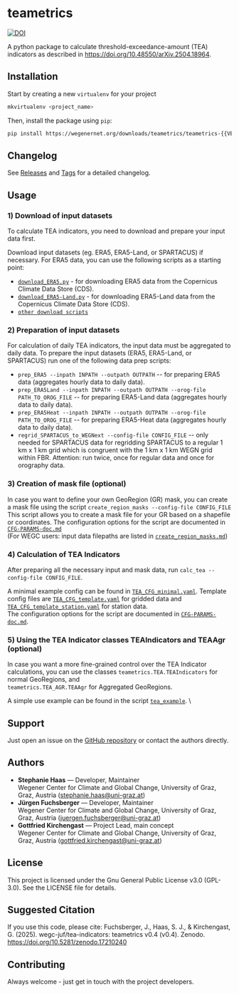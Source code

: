 # teametrics

[![DOI](https://zenodo.org/badge/1064755797.svg)](https://doi.org/10.5281/zenodo.17210239)

A python package to calculate threshold-exceedance-amount (TEA) indicators 
    as described in https://doi.org/10.48550/arXiv.2504.18964.

## Installation
Start by creating a new `virtualenv` for your project
```bash
mkvirtualenv <project_name>
```

Then, install the package using `pip`:
```bash
pip install https://wegenernet.org/downloads/teametrics/teametrics-{{VERSION}}-py3-none-any.whl
```

## Changelog

See [Releases](https://github.com/wegc-juf/tea-indicators/releases) and [Tags](https://github.com/wegc-juf/tea-indicators/tags) for a detailed changelog.

## Usage

### 1) Download of input datasets
To calculate TEA indicators, you need to download and prepare your input data first.

Download input datasets (eg. ERA5, ERA5-Land, or SPARTACUS) if necessary. For ERA5 data, you can use the following 
scripts
as a starting point:
- [`download_ERA5.py`](https://github.com/wegc-juf/tea-indicators/blob/main/src/teametrics/utils/ERA5/download_ERA5.py) - for downloading ERA5 
  data from the Copernicus Climate Data Store (CDS).
- [`download_ERA5-Land.py`](https://github.com/wegc-juf/tea-indicators/blob/main/src/teametrics/utils/ERA5/download_ERA5-Land.py) - for downloading 
  ERA5-Land data from the Copernicus Climate Data Store (CDS).
- [`other download scripts`](https://github.com/wegc-juf/tea-indicators/tree/main/src/teametrics/utils)

### 2) Preparation of input datasets
For calculation of daily TEA indicators, the input data must be aggregated to daily data.
To prepare the input datasets (ERA5, ERA5-Land, or SPARTACUS) run one of the following data prep scripts:

- `prep_ERA5 --inpath INPATH --outpath OUTPATH` -- for preparing ERA5 data (aggregates hourly data to
  daily data).
- `prep_ERA5Land --inpath INPATH --outpath OUTPATH --orog-file PATH_TO_OROG_FILE` -- for preparing 
  ERA5-Land data
  (aggregates hourly data to daily data).
- `prep_ERA5Heat --inpath INPATH --outpath OUTPATH --orog-file PATH_TO_OROG_FILE` -- for preparing
  ERA5-Heat data
  (aggregates hourly data to daily data).
- `regrid_SPARTACUS_to_WEGNext --config-file CONFIG_FILE` -- only needed for SPARTACUS data for regridding 
  SPARTACUS to a regular 1 km x 1 km
  grid which is congruent with the 1 km x 1 km WEGN grid within FBR. Attention: run twice, once for regular data
  and once for orography data.

### 3) Creation of mask file (optional)
In case you want to define your own GeoRegion (GR) mask, you can create a mask file using the script
`create_region_masks --config-file CONFIG_FILE`\
This script allows you to create a mask file for your GR based on a shapefile or coordinates.
The configuration options for the script are documented in [`CFG-PARAMS-doc.md`](https://github.com/wegc-juf/tea-indicators/blob/main/docs/CFG-PARAMS-doc.md) \
(For WEGC users: input data filepaths are listed in [`create_region_masks.md`](https://github.com/wegc-juf/tea-indicators/blob/main/docs/create_region_masks.md))

### 4) Calculation of TEA Indicators
After preparing all the necessary input and mask data, run `calc_tea --config-file CONFIG_FILE`.

A minimal example config can be found in [`TEA_CFG_minimal.yaml`](https://github.com/wegc-juf/tea-indicators/blob/main/src/teametrics/config/TEA_CFG_minimal.yaml).
Template config files are [`TEA_CFG_template.yaml`](https://github.com/wegc-juf/tea-indicators/blob/main/src/teametrics/config/TEA_CFG_template.yaml) for
gridded data and [`TEA_CFG_template_station.yaml`](https://github.com/wegc-juf/tea-indicators/blob/main/src/teametrics/config/TEA_CFG_template_station.yaml) for station data. \
The configuration options for the script are documented in [`CFG-PARAMS-doc.md`](https://github.com/wegc-juf/tea-indicators/blob/main/docs/CFG-PARAMS-doc.md).

### 5) Using the TEA Indicator classes TEAIndicators and TEAAgr (optional)
In case you want a more fine-grained control over the TEA Indicator calculations, you can use the classes
`teametrics.TEA.TEAIndicators` for normal GeoRegions, and \
`teametrics.TEA_AGR.TEAAgr` for Aggregated GeoRegions.

A simple use example can be found in the script [`tea_example`](https://github.com/wegc-juf/tea-indicators/blob/main/src/teametrics/TEA_example.py). \

[//]: # (Source code documentation for the classes can be found in TODO: add source code doc link - use auto doc tools.)

## Support
Just open an issue on the [GitHub repository](https://github.com/wegc-juf/tea-indicators) or contact the authors directly.

## Authors 
- **Stephanie Haas** — Developer, Maintainer\
  Wegener Center for Climate and Global Change, University of Graz, Graz, Austria
  (stephanie.haas@uni-graz.at)
- **Jürgen Fuchsberger** — Developer, Maintainer\
  Wegener Center for Climate and Global Change, University of Graz, Graz, Austria
  (juergen.fuchsberger@uni-graz.at)
- **Gottfried Kirchengast** — Project Lead, main concept\
  Wegener Center for Climate and Global Change, University of Graz, Graz, Austria
  (gottfried.kirchengast@uni-graz.at)

## License
This project is licensed under the Gnu General Public License v3.0 (GPL-3.0). See the LICENSE file for details.

## Suggested Citation
If you use this code, please cite:
Fuchsberger, J., Haas, S. J., & Kirchengast, G. (2025). wegc-juf/tea-indicators: teametrics v0.4 (v0.4). Zenodo. https://doi.org/10.5281/zenodo.17210240

## Contributing
Always welcome - just get in touch with the project developers.

